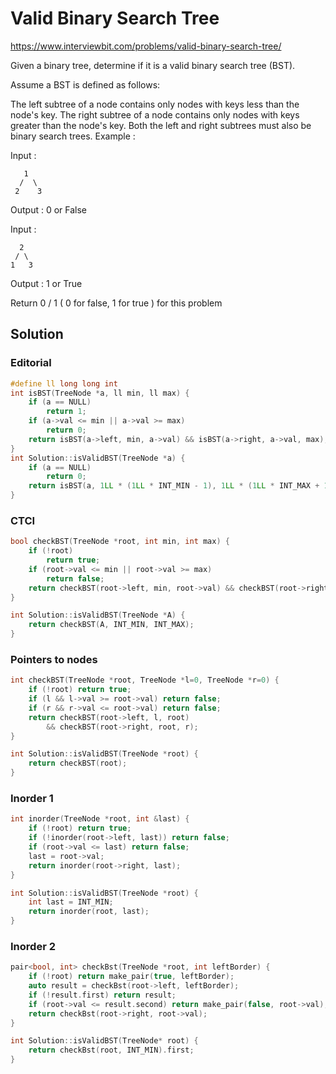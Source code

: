 # Valid Binary Search Tree

https://www.interviewbit.com/problems/valid-binary-search-tree/

Given a binary tree, determine if it is a valid binary search tree (BST).

Assume a BST is defined as follows:

The left subtree of a node contains only nodes with keys less than the node's key.
The right subtree of a node contains only nodes with keys greater than the node's key.
Both the left and right subtrees must also be binary search trees.
Example :

Input : 
```
   1
  /  \
 2    3
```

Output : 0 or False


Input : 
```
  2
 / \
1   3
```
Output : 1 or True 

Return 0 / 1 ( 0 for false, 1 for true ) for this problem


## Solution
### Editorial
```cpp
#define ll long long int
int isBST(TreeNode *a, ll min, ll max) {
    if (a == NULL)
        return 1;
    if (a->val <= min || a->val >= max)
        return 0;
    return isBST(a->left, min, a->val) && isBST(a->right, a->val, max);
}
int Solution::isValidBST(TreeNode *a) {
    if (a == NULL)
        return 0;
    return isBST(a, 1LL * (1LL * INT_MIN - 1), 1LL * (1LL * INT_MAX + 1));
}
```
### CTCI
```cpp
bool checkBST(TreeNode *root, int min, int max) {
    if (!root)
        return true;
    if (root->val <= min || root->val >= max)
        return false;
    return checkBST(root->left, min, root->val) && checkBST(root->right, root->val, max);
}

int Solution::isValidBST(TreeNode *A) {
    return checkBST(A, INT_MIN, INT_MAX);
}
```

### Pointers to nodes

```cpp
int checkBST(TreeNode *root, TreeNode *l=0, TreeNode *r=0) {
    if (!root) return true;
    if (l && l->val >= root->val) return false;
    if (r && r->val <= root->val) return false;
    return checkBST(root->left, l, root) 
        && checkBST(root->right, root, r);
}

int Solution::isValidBST(TreeNode *root) {
    return checkBST(root);
}
```

### Inorder 1
```cpp
int inorder(TreeNode *root, int &last) {
    if (!root) return true;
    if (!inorder(root->left, last)) return false;
    if (root->val <= last) return false;
    last = root->val;
    return inorder(root->right, last);
}

int Solution::isValidBST(TreeNode *root) {
    int last = INT_MIN;
    return inorder(root, last);
}
```

### Inorder 2
```cpp
pair<bool, int> checkBst(TreeNode *root, int leftBorder) {
    if (!root) return make_pair(true, leftBorder);
    auto result = checkBst(root->left, leftBorder);
    if (!result.first) return result;
    if (root->val <= result.second) return make_pair(false, root->val);
    return checkBst(root->right, root->val);
}

int Solution::isValidBST(TreeNode* root) {
    return checkBst(root, INT_MIN).first;
}
```






